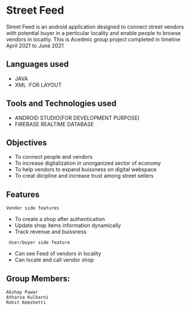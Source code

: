 # **Street Feed**

Street Feed is an android application designed to connect street vendors with potential buyer in a perticular locality and enable people to browse vendors in locality.
This is Acedmic group project completed in timeline April 2021 to June 2021

## Languages used
- JAVA
- XML :FOR LAYOUT

## Tools and Technologies used
- ANDROID STUDIO(FOR DEVELOPMENT PURPOSE)
- FIREBASE REALTIME DATABASE

## Objectives
- To connect people and vendors
- To increase digitalization in unorganized sector of economy
- To help vendors to expand buissness on digital webspace
- To creat dicipline and increase trust among street sellers

## Features

   ```Vendor side features```
  - To create a shop after authentication
  - Update shop items information dynamically
  - Track revenue and buissness
 
        
   ``` User/buyer side feature```
- Can see Feed of vendors in locality
- Can locate and call vendor shop
    
## Group Members: 
```
Akshay Pawar  
Atharva Kulkarni
Rohit Kemshetti
```
